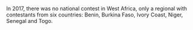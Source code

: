 In 2017, there was no national contest in West Africa, only a regional with contestants from
six countries: Benin, Burkina Faso, Ivory Coast, Niger, Senegal and Togo.
